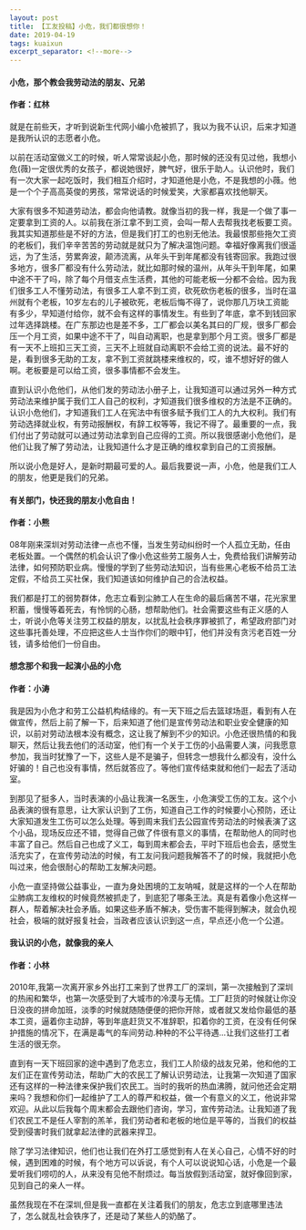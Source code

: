 ```yaml
---
layout: post
title: 【工友投稿】小危，我们都很想你！ 
date: 2019-04-19
tags: kuaixun
excerpt_separator: <!--more-->
---
```


<h4>小危，那个教会我劳动法的朋友、兄弟</h4>

<h4>作者：红林</h4>

就是在前些天，才听到说新生代网小编小危被抓了，我以为我不认识，后来才知道是我所认识的志愿者小危。

以前在活动室做义工的时候，听人常常谈起小危，那时候的还没有见过他，我想小危(薇)一定很优秀的女孩子，都说她很好，脾气好，很乐于助人。认识他时，我们有一次大家一起吃饭时，我们相互介绍时，才知道他是小危，不是我想的小薇。他是一个个子高高英俊的男孩，常常说话的时候爱笑，大家都喜欢找他聊天。

大家有很多不知道劳动法，都会向他请教。就像当初的我一样，我是一个做了事一定要拿到工资的人。以前我在浙江拿不到工资，会叫一帮人去帮我找老板要工资。我其实知道那些是不好的方法，但是我们打工的也别无他法。我最恨那些拖欠工资的老板们，我们辛辛苦苦的劳动就是就只为了解决温饱问题。幸福好像离我们很遥远，为了生活，劳累奔波，颠沛流离，从年头干到年尾都没有钱寄回家。我跑过很多地方，很多厂都没有什么劳动法，就比如那时候的温州，从年头干到年尾，如果中途不干了吗，除了每个月借支点生活费，其他的可能老板一分都不会给。因为我们很多工人不懂劳动法，有很多工人拿不到工资，砍死砍伤老板的很多，当时在温州就有个老板，10岁左右的儿子被砍死，老板后悔不得了，说你那几万块工资能有多少，早知道付给你，就不会有这样的事情发生。有些到了年底，拿不到钱回家过年选择跳楼。在广东那边也是差不多，工厂都会以美名其曰的厂规，很多厂都会压一个月工资，如果中途不干了，叫自动离职，也是拿到那个月工资。很多厂都是有一天不上班扣三天工资，三天不上班就自动离职不会给工资的说法。最不好的是，看到很多无助的工友，拿不到工资就跳楼来维权的，哎，谁不想好好的做人啊。老板要是可以给工资，很多事情都不会发生。

直到认识小危他们，从他们发的劳动法小册子上，让我知道可以通过另外一种方式劳动法来维护属于我们工人自己的权利，才知道我们很多维权的方法是不正确的。认识小危他们，才知道我们工人在宪法中有很多赋予我们工人的九大权利。我们有劳动选择就业权，有劳动报酬权，有辞工权等等，我记不得了。最重要的一点，我们付出了劳动就可以通过劳动法拿到自己应得的工资。所以我很感谢小危他们，是他们让我了解了劳动法，让我知道什么才是正确的维权拿到自己的工资报酬。

所以说小危是好人，是新时期最可爱的人。最后我要说一声，小危，他是我们工人的朋友，他更是我们的兄弟。

<h4>有关部门，快还我的朋友小危自由！</h4>

<h4>作者：小熊</h4>
        
08年刚来深圳对劳动法律一点也不懂，当发生劳动纠纷时一个人孤立无助，任由老板处置。一个偶然的机会认识了像小危这些劳工服务人士，免费给我们讲解劳动法律，如何预防职业病。慢慢的学到了些劳动法知识，当有些黑心老板不给员工法定假，不给员工买社保，我们知道该如何维护自己的合法权益。

我们都是打工的弱势群体，危志立看到尘肺工人在生命的最后痛苦不堪，花光家里积蓄，慢慢等着死去，有怜悯的心肠，想帮助他们。社会需要这些有正义感的人士，听说小危等关注劳工权益的朋友，以扰乱社会秩序罪被抓了，希望政府部门对这些事托善处理，不应把这些人士当作你们的眼中钉，他们并没有贪污老百姓一分钱，请多给他们一份自由。
                    
<h4>想念那个和我一起演小品的小危</h4>

<h4>作者：小涛</h4>

我是因为小危才和劳工公益机构结缘的。有一天下班之后去篮球场逛，看到有人在做宣传，然后上前了解一下，后来知道了他们是宣传劳动法和职业安全健康的知识，以前对劳动法根本没有概念，这让我了解到不少的知识。小危还很热情的和我聊天，然后让我去他们的活动室，他们有一个关于工伤的小品需要人演，问我愿意参加，我当时犹豫了一下，这些人是不是骗子，但转念一想我什么都没有，没什么好骗的！自己也没有事情，然后就答应了。等他们宣传结束就和他们一起去了活动室。

到那见了挺多人，当时表演的小品让我演一名医生，小危演受工伤的工友。这个小品表演的很有意思，让大家认识到了工伤，知道自己工作的时候要小心预防，还让大家知道发生工伤可以怎么处理。等到周末我们去公园宣传劳动法的时候表演了这个小品，现场反应还不错，觉得自己做了件很有意义的事情，在帮助他人的同时也丰富了自己。然后自己也成了义工，每到周末都会去，平时下班后也会去，感觉生活充实了，在宣传劳动法的时候，有工友问我问题我解答不了的时候，我就把小危叫过来，他会很耐心的帮助工友解决问题。       

小危一直坚持做公益事业，一直为身处困境的工友呐喊，就是这样的一个人在帮助尘肺病工友维权的时候竟然被抓走了，到底犯了哪条王法。真是有着像小危这样一群人，帮着解决社会矛盾。如果这些矛盾不解决，受伤害不能得到解决，就会仇视社会，极端的就好报复社会，当政者应该认识到这一点，早点还小危一个公道。

<h4>我认识的小危，就像我的亲人</h4>

<h4>作者：小林</h4>

2010年,我第一次离开家乡外出打工来到了世界工厂的深圳，第一次接触到了深圳的热闹和繁华，也第一次感受到了大城市的冷漠与无情。工厂赶货的时候就让你没日没夜的拼命加班，淡季的时候就随随便便的把你开除，或者就又发给你最低的基本工资，逼着你主动辞，等到年底赶货又不准辞职，扣着你的工资，在没有任何保护措施的情况下，在满是毒气的车间劳动.种种的不公平待遇...让我们这些打工者生活的很无奈。

直到有一天下班回家的途中遇到了危志立，我们工人阶级的战友兄弟，他和他的工友们正在宣传劳动法，帮助广大的农民工了解认识劳动法，让我第一次知道了国家还有这样的一种法律来保护我们农民工。当时的我听的热血沸腾，就问他还会定期来吗？我想和你们一起维护了工人的尊严和权益，做一个有意义的义工，他说非常欢迎。从此以后我每个周末都会去跟他们咨询，学习，宣传劳动法。让我知道了我们农民工不是任人宰割的羔羊，我们劳动者和老板的地位是平等的，当我们的权益受到侵害时我们就拿起法律的武器来捍卫。

除了学习法律知识，他们也让我们在外打工感觉到有人在关心自己，心情不好的时候，遇到困难的时候，有个地方可以诉说，有个人可以说说知心话，小危是一个最爱听我们唠叨的人，从来没有见他不耐烦过。每当放假到活动室，就好像回到家，见到自己的亲人一样。

虽然我现在不在深圳,但是我一直都在关注着我们的朋友，危志立到底哪里违法了，怎么就乱社会铁序了，还是动了某些人的奶酪了。
